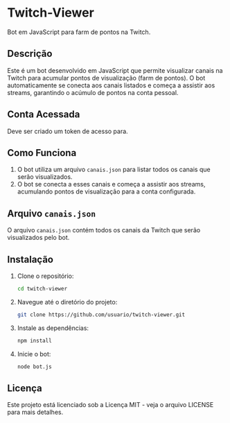 # Twitch-Viewer

Bot em JavaScript para farm de pontos na Twitch.

## Descrição

Este é um bot desenvolvido em JavaScript que permite visualizar canais na Twitch para acumular pontos de visualização (farm de pontos). O bot automaticamente se conecta aos canais listados e começa a assistir aos streams, garantindo o acúmulo de pontos na conta pessoal.

## Conta Acessada

Deve ser criado um token de acesso para.

## Como Funciona

1. O bot utiliza um arquivo `canais.json` para listar todos os canais que serão visualizados.
2. O bot se conecta a esses canais e começa a assistir aos streams, acumulando pontos de visualização para a conta configurada.

## Arquivo `canais.json`

O arquivo `canais.json` contém todos os canais da Twitch que serão visualizados pelo bot.

## Instalação

1. Clone o repositório:
   ```bash
   cd twitch-viewer
   ```
2. Navegue até o diretório do projeto:
   ```bash
   git clone https://github.com/usuario/twitch-viewer.git
   ```
3. Instale as dependências:
   ```bash
   npm install
   ```
4. Inicie o bot:
   ```bash
   node bot.js
   ```

## Licença

Este projeto está licenciado sob a Licença MIT - veja o arquivo LICENSE para mais detalhes.